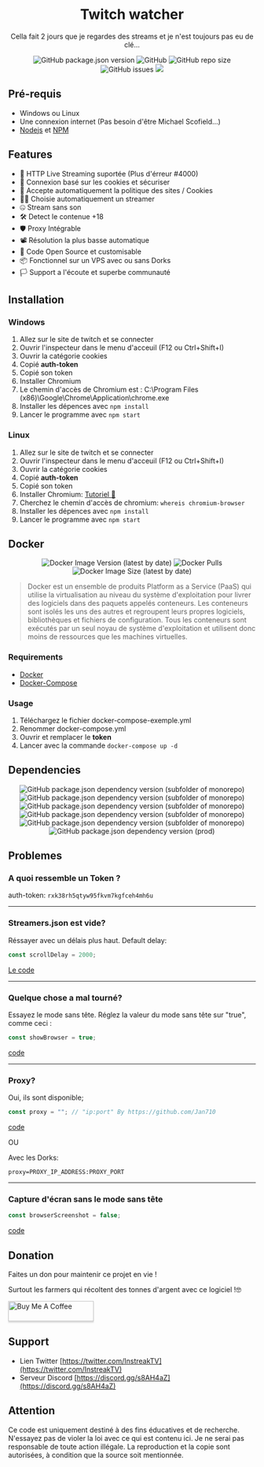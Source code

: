 
<h1 align="center">Twitch watcher</h1>
<p align="center"> Cella fait 2 jours que je regardes des streams et je n'est toujours pas eu de clé...</p>
<p align="center">
<img alt="GitHub package.json version" src="https://img.shields.io/github/package-json/v/InstreakTV/twitch-watcher"> <img alt="GitHub" src="https://img.shields.io/github/repo-size/InstreakTV/twitch-watcher"> <img alt="GitHub repo size" src="https://img.shields.io/github/license/InstreakTV/twitch-watcher"> <img alt="GitHub issues" src="https://img.shields.io/github/issues/InstreakTV/twitch-watcher"> <a href="https://asciinema.org/a/rob4Rh1EG4XFVfN4XWK67JSnf" target="_blank"><img src="https://asciinema.org/a/rob4Rh1EG4XFVfN4XWK67JSnf.svg" /></a>
</p>



## Pré-requis

 - Windows ou Linux
 - Une connexion internet (Pas besoin d'être Michael Scofield...)
 - [Nodejs](https://nodejs.org/en/download/) et [NPM](https://www.npmjs.com/get-npm)

## Features
- 🎥 HTTP Live Streaming suportée (Plus d'érreur #4000)
- 🔐 Connexion basé sur les cookies et sécuriser
- 📜 Accepte automatiquement la politique des sites / Cookies
- 👨‍💻 Choisie automatiquement un streamer
- 🤐 Stream sans son
- 🛠 Detect le contenue +18
- 🛡 Proxy Intégrable
- 📽 Résolution la plus basse automatique
- 🧰 Code Open Source et customisable
- 📦 Fonctionnel sur un VPS avec ou sans Dorks
- 🏳️ Support a l'écoute et superbe communauté


## Installation

### Windows
1. Allez sur le site de twitch et se connecter
2. Ouvrir l'inspecteur dans le menu d'acceuil (F12 ou Ctrl+Shift+I) 
3. Ouvrir la catégorie cookies
4. Copié **auth-token**
5. Copié son token
6. Installer Chromium
7. Le chemin d'accès de Chromium est : C:\\Program Files (x86)\\Google\\Chrome\\Application\\chrome.exe
8. Installer les dépences avec `npm install`
9. Lancer le programme avec `npm start`
### Linux
1. Allez sur le site de twitch et se connecter
2. Ouvrir l'inspecteur dans le menu d'acceuil (F12 ou Ctrl+Shift+I) 
3. Ouvrir la catégorie cookies
4. Copié **auth-token**
5. Copié son token
6. Installer Chromium: [Tutoriel 🤗](https://www.addictivetips.com/ubuntu-linux-tips/install-chromium-on-linux/)
7. Cherchez le chemin d'accès de chromium: `whereis chromium-browser`
8. Installer les dépences avec `npm install`
9. Lancer le programme avec `npm start`

## Docker
<p align="center">
<img alt="Docker Image Version (latest by date)" src="https://img.shields.io/docker/v/d3vm/valorant-watcher"> <img alt="Docker Pulls" src="https://img.shields.io/docker/pulls/d3vm/valorant-watcher"> <img alt="Docker Image Size (latest by date)" src="https://img.shields.io/docker/image-size/d3vm/valorant-watcher">
</p>


>Docker est un ensemble de produits Platform as a Service (PaaS) qui utilise la virtualisation au niveau du système d'exploitation pour livrer des logiciels dans des paquets appelés conteneurs. Les conteneurs sont isolés les uns des autres et regroupent leurs propres logiciels, bibliothèques et fichiers de configuration. Tous les conteneurs sont exécutés par un seul noyau de système d'exploitation et utilisent donc moins de ressources que les machines virtuelles.
### Requirements
- [Docker](https://docs.docker.com/get-docker/)
- [Docker-Compose](https://docs.docker.com/compose/install/)

### Usage
1. Téléchargez le fichier docker-compose-exemple.yml
2. Renommer docker-compose.yml
3. Ouvrir et remplacer le **token**
4. Lancer avec la commande `docker-compose up -d`
## Dependencies
<p align="center">
<img alt="GitHub package.json dependency version (subfolder of monorepo)" src="https://img.shields.io/github/package-json/dependency-version/InstreakTV/twitch-watcher/puppeteer-core"> <img alt="GitHub package.json dependency version (subfolder of monorepo)" src="https://img.shields.io/github/package-json/dependency-version/InstreakTV/twitch-watcher/cheerio"> <img alt="GitHub package.json dependency version (subfolder of monorepo)" src="https://img.shields.io/github/package-json/dependency-version/InstreakTV/twitch-watcher/inquirer"> <img alt="GitHub package.json dependency version (subfolder of monorepo)" src="https://img.shields.io/github/package-json/dependency-version/InstreakTV/twitch-watcher/dotenv"> <img alt="GitHub package.json dependency version (subfolder of monorepo)" src="https://img.shields.io/github/package-json/dependency-version/InstreakTV/twitch-watcher/dayjs"> <img alt="GitHub package.json dependency version (prod)" src="https://img.shields.io/github/package-json/dependency-version/InstreakTV/twitch-watcher/tree-kill">
</p>

## Problemes

### A quoi ressemble un Token ?
auth-token: `rxk38rh5qtyw95fkvm7kgfceh4mh6u`
___


### Streamers.json est vide?

Réssayer avec un délais plus haut.
Default delay:
```javascript
const scrollDelay = 2000;
```
[Le code](https://github.com/InstreakTV/twitch-watcher/blob/12dce8065423861971b7088563ad936b2dcc2559/app.js#L15)
___
### Quelque chose a mal tourné?
Essayez le mode sans tête. Réglez la valeur du mode sans tête sur "true", comme ceci :
```javascript
const showBrowser = true;
```
[code](https://github.com/InstreakTV/twitch-watcher/blob/12dce8065423861971b7088563ad936b2dcc2559/app.js#L24)
___
### Proxy?

Oui, ils sont disponible;
```javascript
const proxy = ""; // "ip:port" By https://github.com/Jan710
```
[code](https://github.com/InstreakTV/twitch-watcher/blob/12dce8065423861971b7088563ad936b2dcc2559/app.js#L25) 

OU

Avec les Dorks:
```
proxy=PROXY_IP_ADDRESS:PROXY_PORT
```
___
### Capture d'écran sans le mode sans tête
```javascript
const browserScreenshot = false;
```
[code](https://github.com/InstreakTV/twitch-watcher/blob/12dce8065423861971b7088563ad936b2dcc2559/app.js#L27)

## Donation
Faites un don pour maintenir ce projet en vie !

Surtout les farmers qui récoltent des tonnes d'argent avec ce logiciel !🤓  

<a href="https://www.buymeacoffee.com/D3v" target="_blank"><img src="https://www.buymeacoffee.com/assets/img/custom_images/orange_img.png" alt="Buy Me A Coffee" style="height: 41px !important;width: 174px !important;box-shadow: 0px 3px 2px 0px rgba(190, 190, 190, 0.5) !important;-webkit-box-shadow: 0px 3px 2px 0px rgba(190, 190, 190, 0.5) !important;" ></a>


## Support
 - Lien Twitter [https://twitter.com/InstreakTV](https://twitter.com/InstreakTV)
 - Serveur Discord [https://discord.gg/s8AH4aZ](https://discord.gg/s8AH4aZ)

## Attention
Ce code est uniquement destiné à des fins éducatives et de recherche.
N'essayez pas de violer la loi avec ce qui est contenu ici.
Je ne serai pas responsable de toute action illégale.
La reproduction et la copie sont autorisées, à condition que la source soit mentionnée.
